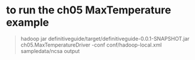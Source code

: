 # to run the ch05 MaxTemperature example
> hadoop jar definitiveguide/target/definitiveguide-0.0.1-SNAPSHOT.jar ch05.MaxTemperatureDriver -conf conf/hadoop-local.xml sampledata/ncsa output
